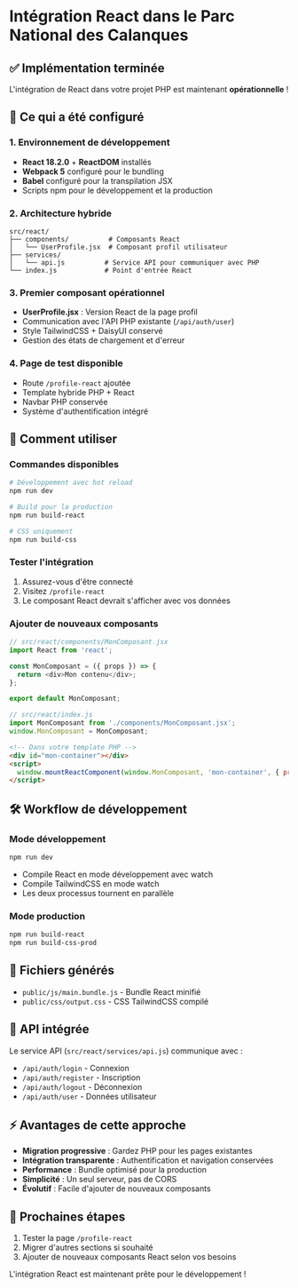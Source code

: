 # Intégration React dans le Parc National des Calanques

## ✅ Implémentation terminée

L'intégration de React dans votre projet PHP est maintenant **opérationnelle** !

## 🎯 Ce qui a été configuré

### 1. Environnement de développement
- **React 18.2.0** + **ReactDOM** installés
- **Webpack 5** configuré pour le bundling
- **Babel** configuré pour la transpilation JSX
- Scripts npm pour le développement et la production

### 2. Architecture hybride
```
src/react/
├── components/          # Composants React
│   └── UserProfile.jsx  # Composant profil utilisateur
├── services/
│   └── api.js          # Service API pour communiquer avec PHP
└── index.js            # Point d'entrée React
```

### 3. Premier composant opérationnel
- **UserProfile.jsx** : Version React de la page profil
- Communication avec l'API PHP existante (`/api/auth/user`)
- Style TailwindCSS + DaisyUI conservé
- Gestion des états de chargement et d'erreur

### 4. Page de test disponible
- Route `/profile-react` ajoutée
- Template hybride PHP + React
- Navbar PHP conservée
- Système d'authentification intégré

## 🚀 Comment utiliser

### Commandes disponibles
```bash
# Développement avec hot reload
npm run dev

# Build pour la production
npm run build-react

# CSS uniquement
npm run build-css
```

### Tester l'intégration
1. Assurez-vous d'être connecté
2. Visitez `/profile-react` 
3. Le composant React devrait s'afficher avec vos données

### Ajouter de nouveaux composants
```javascript
// src/react/components/MonComposant.jsx
import React from 'react';

const MonComposant = ({ props }) => {
  return <div>Mon contenu</div>;
};

export default MonComposant;
```

```javascript
// src/react/index.js
import MonComposant from './components/MonComposant.jsx';
window.MonComposant = MonComposant;
```

```html
<!-- Dans votre template PHP -->
<div id="mon-container"></div>
<script>
  window.mountReactComponent(window.MonComposant, 'mon-container', { props: 'valeurs' });
</script>
```

## 🛠️ Workflow de développement

### Mode développement
```bash
npm run dev
```
- Compile React en mode développement avec watch
- Compile TailwindCSS en mode watch
- Les deux processus tournent en parallèle

### Mode production
```bash
npm run build-react
npm run build-css-prod
```

## 📁 Fichiers générés
- `public/js/main.bundle.js` - Bundle React minifié
- `public/css/output.css` - CSS TailwindCSS compilé

## 🔗 API intégrée
Le service API (`src/react/services/api.js`) communique avec :
- `/api/auth/login` - Connexion
- `/api/auth/register` - Inscription  
- `/api/auth/logout` - Déconnexion
- `/api/auth/user` - Données utilisateur

## ⚡ Avantages de cette approche
- **Migration progressive** : Gardez PHP pour les pages existantes
- **Intégration transparente** : Authentification et navigation conservées
- **Performance** : Bundle optimisé pour la production
- **Simplicité** : Un seul serveur, pas de CORS
- **Évolutif** : Facile d'ajouter de nouveaux composants

## 🎉 Prochaines étapes
1. Tester la page `/profile-react`
2. Migrer d'autres sections si souhaité
3. Ajouter de nouveaux composants React selon vos besoins

L'intégration React est maintenant prête pour le développement !